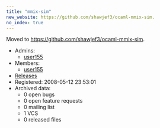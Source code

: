 ```yaml
---
title: "mmix-sim"
new_website: https://github.com/shawjef3/ocaml-mmix-sim.
no_index: true
---
```


Moved to https://github.com/shawjef3/ocaml-mmix-sim.


* Admins:
  * [user155](/users/user155)
* Members:
  * [user155](/users/user155)
* [Releases](https://download.ocamlcore.org/mmix-sim)
* Registered: 2008-05-12 23:53:01
* Archived data:
  * 0 open bugs
  * 0 open feature requests
  * 0 mailing list
  * 1 VCS
  * 0 released files
